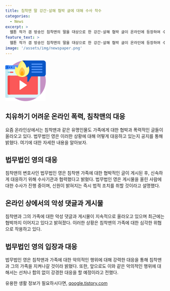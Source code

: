 ```yaml
---
title: 침착맨 딸 강간·살해 협박 글에 대해 수사 착수
categories:
  - News
excerpt: >
  웹툰 작가 겸 방송인 침착맨의 딸을 대상으로 한 강간·살해 협박 글이 온라인에 등장하여 수사가 진행 중이다. 법무법인 영은 이에 대해 침착맨이 강력한 수사 및 신변 보호를 요청했으며, 가족에 대한 악의적인 행위에 강경한 대응할 예정임을 밝혔다. 또한, 최근 몇 년간 가족에 대한 악성 댓글과 게시물이 계속해서 작성되고 유포되어왔다고 전했다. 계속해서 침착맨과 가족에 대한 물의를 일으키는 행위에는 강력한 대응이 예정되어 있다.
feature_text: >
  웹툰 작가 겸 방송인 침착맨의 딸을 대상으로 한 강간·살해 협박 글이 온라인에 등장하여 수사가 진행 중이다. 법무법인 영은 이에 대해 침착맨이 강력한 수사 및 신변 보호를 요청했으며, 가족에 대한 악의적인 행위에 강경한 대응할 예정임을 밝혔다. 또한, 최근 몇 년간 가족에 대한 악성 댓글과 게시물이 계속해서 작성되고 유포되어왔다고 전했다. 계속해서 침착맨과 가족에 대한 물의를 일으키는 행위에는 강력한 대응이 예정되어 있다.
image: '/assets/img/newspaper.png'
---
```


<p><img src="/assets/img/news.png" alt="rentncar 속보" /></p>

<h2 data-ke-size="size26">치유하기 어려운 온라인 폭력, 침착맨의 대응</h2>

<p data-ke-size="size16">요즘 온라인상에서는 침착맨과 같은 유명인물도 가족에게 대한 협박과 폭력적인 글들이 올라오고 있다. 법무법인 영은 이러한 상황에 대해 어떻게 대응하고 있는지 공지를 통해 밝혔다. 여기에 대한 자세한 내용을 알아보자.</p>

<h2 data-ke-size="size26">법무법인 영의 대응</h2>

<p data-ke-size="size16">침착맨의 변호사인 법무법인 영은 침착맨 가족에 대한 협박적인 글이 게시된 후, 신속하게 대응하기 위해 수사기관과 협력했다고 밝혔다. 법무법인 영은 게시물을 올린 사람에 대한 수사가 진행 중이며, 신원이 밝혀지는 즉시 법적 조치를 취할 것이라고 설명했다.</p>

<h2 data-ke-size="size26">온라인 상에서의 악성 댓글과 게시물</h2>

<p data-ke-size="size16">침착맨과 그의 가족에 대한 악성 댓글과 게시물이 지속적으로 올라오고 있으며 최근에는 협박까지 이어지고 있다고 밝혀졌다. 이러한 상황은 침착맨의 가족에 대한 심각한 위협으로 작용하고 있다.</p>

<h2 data-ke-size="size26">법무법인 영의 입장과 대응</h2>

<p data-ke-size="size16">법무법인 영은 침착맨과 가족에 대한 악의적인 행위에 대해 강력한 대응을 통해 침착맨과 그의 가족을 지켜나갈 것이라 밝혔다. 또한, 앞으로도 이와 같은 악의적인 행위에 대해서는 선처나 합의 없이 강경한 대응을 할 예정이라고 전했다.</p>
유용한 생활 정보가 필요하시다면, <a href="https://qoogle.tistory.com" rel="dofollow">qoogle.tistory.com</a>


